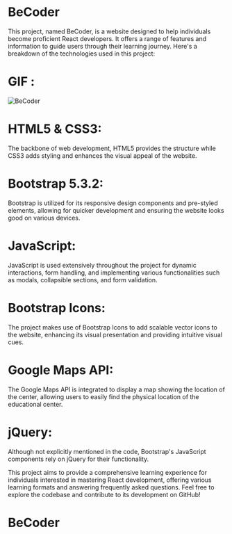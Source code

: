 # BeCoder

This project, named BeCoder, is a website designed to help individuals become proficient React developers. It offers a range of features and information to guide users through their learning journey. Here's a breakdown of the technologies used in this project:

# GIF :
![BeCoder](https://github.com/SakirParlakbileker/BeCoder/assets/147662891/915455a3-1614-4735-95e5-3d69a7cfe2f4)


# HTML5 & CSS3: 
The backbone of web development, HTML5 provides the structure while CSS3 adds styling and enhances the visual appeal of the website.

#  Bootstrap 5.3.2: 
Bootstrap is utilized for its responsive design components and pre-styled elements, allowing for quicker development and ensuring the website looks good on various devices.

# JavaScript: 
JavaScript is used extensively throughout the project for dynamic interactions, form handling, and implementing various functionalities such as modals, collapsible sections, and form validation.

# Bootstrap Icons: 
The project makes use of Bootstrap Icons to add scalable vector icons to the website, enhancing its visual presentation and providing intuitive visual cues.

#  Google Maps API: 
The Google Maps API is integrated to display a map showing the location of the center, allowing users to easily find the physical location of the educational center.

# jQuery: 
Although not explicitly mentioned in the code, Bootstrap's JavaScript components rely on jQuery for their functionality.

This project aims to provide a comprehensive learning experience for individuals interested in mastering React development, offering various learning formats and answering frequently asked questions. 
Feel free to explore the codebase and contribute to its development on GitHub!
# BeCoder
